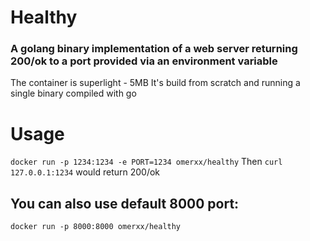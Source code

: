 # Healthy

### A golang binary implementation of a web server returning 200/ok to a port provided via an environment variable
The container is superlight - 5MB
It's build from scratch and running a single binary compiled with go

# Usage
`docker run -p 1234:1234 -e PORT=1234 omerxx/healthy`
Then `curl 127.0.0.1:1234` would return 200/ok

## You can also use default 8000 port:
`docker run -p 8000:8000 omerxx/healthy`
